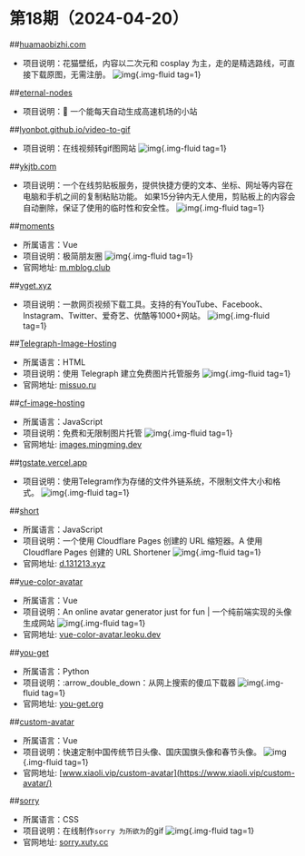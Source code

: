 # 第18期（2024-04-20）


##[huamaobizhi.com](https://huamaobizhi.com)
- 项目说明：花猫壁纸，内容以二次元和 cosplay 为主，走的是精选路线，可直接下载原图，无需注册。
![img](https://ghfast.top/https://raw.githubusercontent.com/xiaoxuan6/weekly/main/docs/static/images/2024-04-20/1713577326.png){.img-fluid tag=1}

##[eternal-nodes](https://github.com/CryingMan666/eternal-nodes)
- 项目说明：📱 一个能每天自动生成高速机场的小站

##[lyonbot.github.io/video-to-gif](https://lyonbot.github.io/video-to-gif)
- 项目说明：在线视频转gif图网站
![img](https://ghfast.top/https://raw.githubusercontent.com/xiaoxuan6/weekly/main/docs/static/images/2024-04-20/1713578283.png){.img-fluid tag=1}

##[ykjtb.com](https://ykjtb.com)
- 项目说明：一个在线剪贴板服务，提供快捷方便的文本、坐标、网址等内容在电脑和手机之间的复制粘贴功能。  如果15分钟内无人使用，剪贴板上的内容会自动删除，保证了使用的临时性和安全性。
![img](https://ghfast.top/https://raw.githubusercontent.com/xiaoxuan6/weekly/main/docs/static/images/2024-04-20/1713587153.png){.img-fluid tag=1}

##[moments](https://github.com/kingwrcy/moments)
- 所属语言：Vue
- 项目说明：极简朋友圈
![img](https://ghfast.top/https://raw.githubusercontent.com/xiaoxuan6/weekly/main/docs/static/images/2024-04-20/1713590362.png){.img-fluid tag=1}
- 官网地址: [m.mblog.club](https://m.mblog.club)

##[vget.xyz](https://vget.xyz)
- 项目说明：一款网页视频下载工具。支持的有YouTube、Facebook、Instagram、Twitter、爱奇艺、优酷等1000+网站。
![img](https://ghfast.top/https://raw.githubusercontent.com/xiaoxuan6/weekly/main/docs/static/images/2024-04-20/1713592455.png){.img-fluid tag=1}

##[Telegraph-Image-Hosting](https://github.com/missuo/Telegraph-Image-Hosting)
- 所属语言：HTML
- 项目说明：使用 Telegraph 建立免费图片托管服务
![img](https://ghfast.top/https://raw.githubusercontent.com/xiaoxuan6/weekly/main/docs/static/images/2024-04-20/1713594168.png){.img-fluid tag=1}
- 官网地址: [missuo.ru](https://missuo.ru)

##[cf-image-hosting](https://github.com/ifyour/cf-image-hosting)
- 所属语言：JavaScript
- 项目说明：免费和无限制图片托管
![img](https://ghfast.top/https://raw.githubusercontent.com/xiaoxuan6/weekly/main/docs/static/images/2024-04-20/1713594312.png){.img-fluid tag=1}
- 官网地址: [images.mingming.dev](https://images.mingming.dev)

##[tgstate.vercel.app](https://tgstate.vercel.app)
- 项目说明：使用Telegram作为存储的文件外链系统，不限制文件大小和格式。
![img](https://ghfast.top/https://raw.githubusercontent.com/xiaoxuan6/weekly/main/docs/static/images/2024-04-20/1713595823.png){.img-fluid tag=1}

##[short](https://github.com/x-dr/short)
- 所属语言：JavaScript
- 项目说明：一个使用 Cloudflare Pages 创建的 URL 缩短器。A 使用 Cloudflare Pages 创建的 URL Shortener
![img](https://ghfast.top/https://raw.githubusercontent.com/xiaoxuan6/weekly/main/docs/static/images/2024-04-20/1713596475.png){.img-fluid tag=1}
- 官网地址: [d.131213.xyz](https://d.131213.xyz/)

##[vue-color-avatar](https://github.com/Codennnn/vue-color-avatar)
- 所属语言：Vue
- 项目说明：An online avatar generator just for fun | 一个纯前端实现的头像生成网站
![img](https://ghfast.top/https://raw.githubusercontent.com/xiaoxuan6/weekly/main/docs/static/images/2024-04-20/1713607699.png){.img-fluid tag=1}
- 官网地址: [vue-color-avatar.leoku.dev](https://vue-color-avatar.leoku.dev)

##[you-get](https://github.com/soimort/you-get)
- 所属语言：Python
- 项目说明：:arrow_double_down：从网上搜索的傻瓜下载器
![img](https://ghfast.top/https://raw.githubusercontent.com/xiaoxuan6/weekly/main/docs/static/images/2024-04-20/1713610389.png){.img-fluid tag=1}
- 官网地址: [you-get.org](https://you-get.org/)

##[custom-avatar](https://github.com/xiaoli1999/custom-avatar)
- 所属语言：Vue
- 项目说明：快速定制中国传统节日头像、国庆国旗头像和春节头像。
![img](https://ghfast.top/https://raw.githubusercontent.com/xiaoxuan6/weekly/main/docs/static/images/2024-04-20/1713614041.png){.img-fluid tag=1}
- 官网地址: [www.xiaoli.vip/custom-avatar](https://www.xiaoli.vip/custom-avatar/)

##[sorry](https://github.com/xtyxtyx/sorry)
- 所属语言：CSS
- 项目说明：在线制作`sorry 为所欲为`的gif
![img](https://ghfast.top/https://raw.githubusercontent.com/xiaoxuan6/weekly/main/docs/static/images/2024-04-20/1713614953.png){.img-fluid tag=1}
- 官网地址: [sorry.xuty.cc](https://sorry.xuty.cc/)
